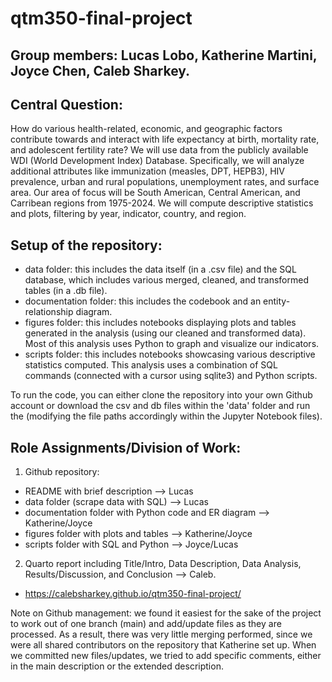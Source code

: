 # qtm350-final-project

## Group members: Lucas Lobo, Katherine Martini, Joyce Chen, Caleb Sharkey.

## Central Question: 

How do various health-related, economic, and geographic factors contribute towards and interact with life expectancy at birth, mortality rate, and adolescent fertility rate? We will use data from the publicly available WDI (World Development Index) Database. Specifically, we will analyze additional attributes like immunization (measles, DPT, HEPB3), HIV prevalence, urban and rural populations, unemployment rates, and surface area. Our area of focus will be South American, Central American, and Carribean regions from 1975-2024. We will compute descriptive statistics and plots, filtering by year, indicator, country, and region.

## Setup of the repository:

- data folder: this includes the data itself (in a .csv file) and the SQL database, which includes various merged, cleaned, and transformed tables (in a .db file).
- documentation folder: this includes the codebook and an entity-relationship diagram.
- figures folder: this includes notebooks displaying plots and tables generated in the analysis (using our cleaned and transformed data). Most of this analysis uses Python to graph and visualize our indicators. 
- scripts folder: this includes notebooks showcasing various descriptive statistics computed. This analysis uses a combination of SQL commands (connected with a cursor using sqlite3) and Python scripts.

To run the code, you can either clone the repository into your own Github account or download the csv and db files within the 'data' folder and run the  (modifying the file paths accordingly within the Jupyter Notebook files).


## Role Assignments/Division of Work:

1. Github repository:
- README with brief description --> Lucas
- data folder (scrape data with SQL) --> Lucas
- documentation folder with Python code and ER diagram --> Katherine/Joyce
- figures folder with plots and tables --> Katherine/Joyce
- scripts folder with SQL and Python --> Joyce/Lucas

2. Quarto report including Title/Intro, Data Description, Data Analysis, Results/Discussion, and Conclusion --> Caleb.
- https://calebsharkey.github.io/qtm350-final-project/

Note on Github management: we found it easiest for the sake of the project to work out of one branch (main) and add/update files as they are processed. As a result, there was very little merging performed, since we were all shared contributors on the repository that Katherine set up. When we committed new files/updates, we tried to add specific comments, either in the main description or the extended description.
